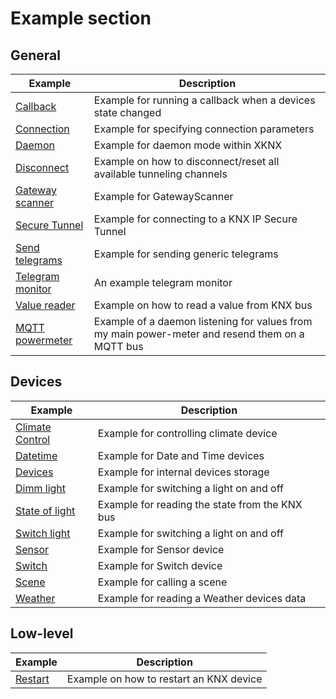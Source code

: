 # Example section

## General

|Example|Description|
|-|-|
|[Callback](./example_callback.py)|Example for running a callback when a devices state changed|
|[Connection](./example_manual_connection.py)|Example for specifying connection parameters|
|[Daemon](./example_daemon.py)|Example for daemon mode within XKNX|
|[Disconnect](./example_disconnect.py)|Example on how to disconnect/reset all available tunneling channels|
|[Gateway scanner](./example_gatewayscanner.py)|Example for GatewayScanner|
|[Secure Tunnel](./example_secure.py)|Example for connecting to a KNX IP Secure Tunnel|
|[Send telegrams](./example_send_telegrams.py)|Example for sending generic telegrams|
|[Telegram monitor](./example_telegram_monitor.py)|An example telegram monitor|
|[Value reader](./example_value_reader.py)|Example on how to read a value from KNX bus|
|[MQTT powermeter](./example_powermeter_mqtt.py)|Example of a daemon listening for values from my main power-meter and resend them on a MQTT bus|

## Devices

|Example|Description|
|-|-|
|[Climate Control](./example_climate.py)|Example for controlling climate device|
|[Datetime](./example_datetime.py)|Example for Date and Time devices|
|[Devices](./example_devices.py)|Example for internal devices storage|
|[Dimm light](./example_light_dimm.py)|Example for switching a light on and off|
|[State of light](./example_light_state.py)|Example for reading the state from the KNX bus|
|[Switch light](./example_light_switch.py)|Example for switching a light on and off|
|[Sensor](./example_sensor.py)|Example for Sensor device|
|[Switch](./example_switch.py)|Example for Switch device|
|[Scene](./example_scene.py)|Example for calling a scene|
|[Weather](./example_weather.py)|Example for reading a Weather devices data|

## Low-level

|Example|Description|
|-|-|
|[Restart](./example_restart.py)|Example on how to restart an KNX device|
